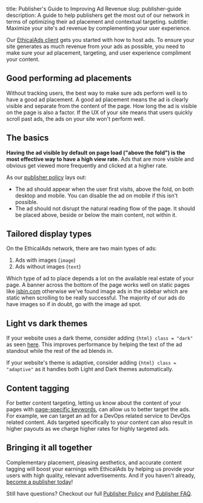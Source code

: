 title: Publisher's Guide to Improving Ad Revenue
slug: publisher-guide
description: A guide to help publishers get the most out of our network in terms of optimizing their ad placement and contextual targeting.
subtitle: Maximize your site's ad revenue by complementing your user experience.

Our [EthicalAds client](https://ethical-ad-client.readthedocs.io/en/latest/) gets you started with how to host ads. To ensure your site generates as much revenue from your ads as possible, you need to make sure your ad placement, targeting, and user experience compliment your content.

## Good performing ad placements

Without tracking users, the best way to make sure ads perform well is to have a good ad placement.
A good ad placement means the ad is clearly visible and separate from the content of the page.
How long the ad is visible on the page is also a factor.
If the UX of your site means that users quickly scroll past ads, the ads on your site won't perform well.


## The basics

**Having the ad visible by default on page load ("above the fold") is the most effective way to have a high view rate.**
Ads that are more visible and obvious get viewed more frequently and clicked at a higher rate.

As our [publisher policy]({filename}../publisher-policy.md) lays out:

* The ad should appear when the user first visits, above the fold, on both desktop and mobile.
  You can disable the ad on mobile if this isn't possible.
* The ad should not disrupt the natural reading flow of the page.
  It should be placed above, beside or below the main content, not within it.


## Tailored display types

On the EthicalAds network, there are two main types of ads:

1. Ads with images (`image`)
2. Ads without images (`text`)

Which type of ad to place depends a lot on the available real estate of your page.
A banner across the bottom of the page works well on static pages like [jsbin.com](https://jsbin.com/?html,output)
otherwise we've found image ads in the sidebar which are static when scrolling to be really successful.
The majority of our ads do have images so if in doubt, go with the image ad spot.


## Light vs dark themes

If your website uses a dark theme, consider adding ```{html} class = "dark"``` as seen [here](https://ethical-ad-client.readthedocs.io/en/latest/#dark-mode).
This improves performance by helping the text of the ad standout while the rest of the ad blends in.

If your website's theme is adaptive, consider adding ```{html} class = "adaptive"``` as it handles both Light and Dark themes automatically.


## Content tagging

For better content targeting, letting us know about the content of your pages with
[page-specific keywords](https://ethical-ad-client.readthedocs.io/en/latest/#page-specific-keywords),
can allow us to better target the ads.
For example, we can target an ad for a DevOps related service to DevOps related content.
Ads targeted specifically to your content can also result in higher payouts
as we charge higher rates for highly targeted ads.


## Bringing it all together

Complementary placement, pleasing aesthetics, and accurate content tagging will
boost your earnings with EthicalAds by helping us provide your users
with high quality, relevant advertisements.
And if you haven't already, [become a publisher today](/publishers/#inbound-form)!



Still have questions? Checkout our full [Publisher Policy](../publisher-policy/) and [Publisher FAQ](../publishers/faq/).
